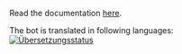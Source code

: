 Read the documentation [here](https://f.natenom.de/nidx/mrpb/mumble-ruby-pluginbot-readthedocs-io-en-master.pdf).


The bot is translated in following languages:<br><a href="https://hosted.weblate.org/engage/mumble-ruby-pluginbot/en/?utm_source=widget">
<img src="https://hosted.weblate.org/widgets/mumble-ruby-pluginbot/en/multi-auto.svg" alt="Übersetzungsstatus" />
</a>
